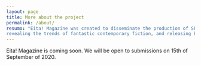```yaml
---
layout: page
title: More about the project
permalink: /about/
resumo: "Eita! Magazine was created to disseminate the production of SFF Brazilian narratives to the foreign public, 
revealing the trends of fantastic contemporary fiction, and releasing Brazilian works to the anglophone literary market."
---
```


Eita! Magazine is coming soon. We will be open to submissions on 15th of September of 2020.
